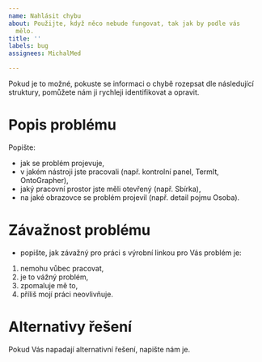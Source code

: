 ```yaml
---
name: Nahlásit chybu
about: Použijte, když něco nebude fungovat, tak jak by podle vás
  mělo.
title: ''
labels: bug
assignees: MichalMed

---
```

Pokud je to možné, pokuste se informaci o chybě rozepsat dle následující struktury, pomůžete nám ji rychleji identifikovat a opravit.

# Popis problému
Popište:
- jak se problém projevuje,
- v jakém nástroji jste pracovali (např. kontrolní panel, TermIt, OntoGrapher),
- jaký pracovní prostor jste měli otevřený (např. Sbírka),
- na jaké obrazovce se problém projevil (např. detail pojmu Osoba).

# Závažnost problému
- popište, jak závažný pro práci s výrobní linkou pro Vás problém je:
1. nemohu vůbec pracovat, 
2. je to vážný problém,
3. zpomaluje mě to,
4. příliš mojí práci neovlivňuje.

# Alternativy řešení
Pokud Vás napadají alternativní řešení, napište nám je.
